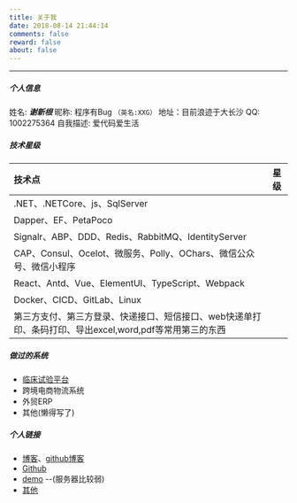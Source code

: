 ```yaml
---
title: 关于我
date: 2018-08-14 21:44:14
comments: false
reward: false
about: false
---
```


***
##### 个人信息
姓名: ***谢新根***
昵称: 程序有Bug ```（英名:XXG）```
地址：目前浪迹于大长沙
QQ: 1002275364
自我描述: 爱代码爱生活
##### 技术星级 
| 技术点 | 星级 |
|:-------|:-----:|
|.NET、.NETCore、js、SqlServer|<span class="task-star star-full"></span><span class="task-star star-full"></span><span class="task-star star-full"></span><span class="task-star star-full"></span><span class="task-star star-half"></span>|
|Dapper、EF、PetaPoco|<span class="task-star star-full"></span><span class="task-star star-full"></span><span class="task-star star-full"></span><span class="task-star star-full"></span><span class="task-star star-off"></span>|
|Signalr、ABP、DDD、Redis、RabbitMQ、IdentityServer|<span class="task-star star-full"></span><span class="task-star star-full"></span><span class="task-star star-full"></span></span><span class="task-star star-off"></span><span class="task-star star-off"></span>|
|CAP、Consul、Ocelot、微服务、Polly、OChars、微信公众号、微信小程序|<span class="task-star star-full"></span><span class="task-star star-full"></span><span class="task-star star-full"></span></span><span class="task-star star-off"></span><span class="task-star star-off"></span>|
|React、Antd、Vue、ElementUI、TypeScript、Webpack|<span class="task-star star-full"></span><span class="task-star star-full"></span><span class="task-star star-full"></span></span></span><span class="task-star star-off"></span><span class="task-star star-off"></span>|
|Docker、CICD、GitLab、Linux|<span class="task-star star-full"></span><span class="task-star star-full"></span><span class="task-star star-full"></span></span><span class="task-star star-off"></span><span class="task-star star-off"></span>|
|第三方支付、第三方登录、快递接口、短信接口、web快递单打印、条码打印、导出excel,word,pdf等常用第三的东西|<span class="task-star star-full"></span><span class="task-star star-full"></span><span class="task-star star-full"></span></span><span class="task-star star-off"></span><span class="task-star star-off"></span>|
##### 做过的系统
- [临床试验平台](http://www.wetrial.com)
- 跨境电商物流系统  
- 外贸ERP     
- 其他(懒得写了)

##### 个人链接
- [博客](http://www.cnblogs.com/xiexingen)、[github博客](http://blog.xxgtalk.cn)
- [Github](http://www.github.com/xiexingen)
- [demo](http://jui-sample.xxgtalk.cn) --(服务器比较弱)
- [其他](https://www.cnblogs.com/xiexingen/p/4553354.html)